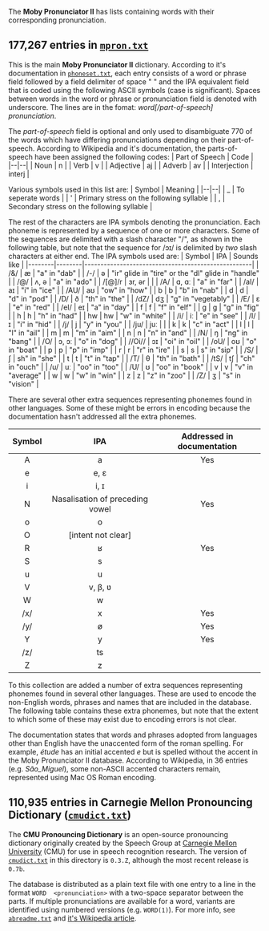 The **Moby Pronunciator II** has lists containing words with their corresponding pronunciation.

## 177,267 entries in [`mpron.txt`](https://github.com/elitejake/Moby-Project/blob/main/Moby%20Pronunciator%20II/mpron.txt)
This is the main **Moby Pronunciator II** dictionary.  According to it's documentation in [`phoneset.txt`](https://github.com/elitejake/Moby-Project/blob/main/Moby%20Pronunciator%20II/phoneset.txt), each entry consists of a word or phrase field followed by a field delimiter of space " " and the IPA equivalent field that is coded using the following ASCII symbols (case is significant). Spaces between words in the  word or phrase or pronunciation field is denoted with underscore. The lines are in the fomat: *word[/part-of-speech] pronunciation*.

The *part-of-speech* field is optional and only used to disambiguate 770 of the words which have differing pronunciations depending on their part-of-speech. According to Wikipedia and it's documentation, the parts-of-speech have been assigned the following codes:
| Part of Speech | Code |
|--|--|
| Noun | n |
| Verb | v |
| Adjective | aj |
| Adverb | av |
| Interjection | interj |
 
 Various symbols used in this list are:
| Symbol | Meaning |
|--|--|
| _ | To seperate words |
| ' | Primary stress on the following syllable |
| , | Secondary stress on the following syllable |

The rest of the characters are IPA symbols denoting the pronunciation. Each phoneme is represented by a sequence of one or more characters. Some of the sequences are delimited with a slash character "/", as shown in the following table, but note that the sequence for /ɔɪ/ is delimited by _two_ slash characters at either end. The IPA symbols used are:
| Symbol | IPA    | Sounds like                                        |
|--------|--------|----------------------------------------------------|
| /&/    | æ      | "a" in "dab"                                       |
| /-/    | ə      | "ir" glide in "tire" or the "dl" glide in "handle" |
| /@/    | ʌ, ə   | "a" in "ado"                                       |
| /[@]/r | ɜr, ər |                                                    |
| /A/    | ɑ, ɑː  | "a" in "far"                                       |
| /aI/   | aɪ     | "i" in "ice"                                       |
| /AU/   | aʊ     | "ow" in "how"                                      |
| b      | b      | "b" in "nab"                                       |
| d      | d      | "d" in "pod"                                       |
| /D/    | ð      | "th" in "the"                                      |
| /dZ/   | dʒ     | "g" in "vegetably"                                 |
| /E/    | ɛ      | "e" in "red"                                       |
| /eI/   | eɪ     | "a" in "day"                                       |
| f      | f      | "f" in "elf"                                       |
| g      | ɡ      | "g" in "fig"                                       |
| h      | h      | "h" in "had"                                       |
| hw     | hw     | "w" in "white"                                     |
| /i/    | iː     | "e" in "see"                                       |
| /I/    | ɪ      | "i" in "hid"                                       |
| /j/    | j      | "y" in "you"                                       |
| /ju/   | juː    |                                                    |
| k      | k      | "c" in "act"                                       |
| l      | l      | "l" in "ail"                                       |
| m      | m      | "m" in "aim"                                       |
| n      | n      | "n" in "and"                                       |
| /N/    | ŋ      | "ng" in "bang"                                     |
| /O/    | ɔ, ɔː  | "o" in "dog"                                       |
| //Oi// | ɔɪ     | "oi" in "oil"                                      |
| /oU/   | oʊ     | "o" in "boat"                                      |
| p      | p      | "p" in "imp"                                       |
| r      | r      | "r" in "ire"                                       |
| s      | s      | s" in "sip"                                        |
| /S/    | ʃ      | sh" in "she"                                       |
| t      | t      | "t" in "tap"                                       |
| /T/    | θ      | "th" in "bath"                                     |
| /tS/   | tʃ     | "ch" in "ouch"                                     |
| /u/    | uː     | "oo" in "too"                                      |
| /U/    | ʊ      | "oo" in "book"                                     |
| v      | v      | "v" in "average"                                   |
| w      | w      | "w" in "win"                                       |
| z      | z      | "z" in "zoo"                                       |
| /Z/    | ʒ      | "s" in "vision"                                    |

There are several other extra sequences representing phonemes found in other languages. Some of these might be errors in encoding because the documentation hasn't addressed all the extra phonemes.

| Symbol |               IPA               | Addressed in documentation |
|:------:|:-------------------------------:|:--------------------------:|
| A      | a                               |             Yes            |
| e      | e, ɛ                            |                            |
| i      | i, ɪ                            |                            |
| N      | Nasalisation of preceding vowel |             Yes            |
| o      | o                               |                            |
| O      | [intent not clear]              |                            |
| R      | ʁ                               |             Yes            |
| S      | s                               |                            |
| u      | u                               |                            |
| V      | v, β, ʋ                         |                            |
| W      | w                               |                            |
| /x/    | x                               |             Yes            |
| /y/    | ø                               |             Yes            |
| Y      | y                               |             Yes            |
| /z/    | ts                              |                            |
| Z      | z                               |                            |

To this collection are added a number of extra sequences representing phonemes found in several other languages. These are used to encode the non-English words, phrases and names that are included in the database. The following table contains these extra phonemes, but note that the extent to which some of these may exist due to encoding errors is not clear.

The documentation states that words and phrases adopted from languages other than English have the unaccented form of the roman spelling. For example, *étude* has an initial accented *e* but is spelled without the accent in the Moby Pronunciator II database. According to Wikipedia, in 36 entries (e.g.  _São_Miguel_), some non-ASCII accented characters remain, represented using Mac OS Roman encoding.

## 110,935 entries in Carnegie Mellon Pronouncing Dictionary ([`cmudict.txt`](https://github.com/elitejake/Moby-Project/blob/main/Moby%20Pronunciator%20II/cmudict.txt))
The **CMU Pronouncing Dictionary** is an open-source pronouncing dictionary originally created by the Speech Group at  [Carnegie Mellon University](https://en.wikipedia.org/wiki/Carnegie_Mellon_University "Carnegie Mellon University") (CMU) for use in speech recognition research. The version of [`cmudict.txt`](https://github.com/elitejake/Moby-Project/blob/main/Moby%20Pronunciator%20II/cmudict.txt) in this directory is `0.3.Z`, although the most recent release is `0.7b`.

The database is distributed as a plain text file with one entry to a line in the format `WORD  <pronunciation>` with a two-space separator between the parts. If multiple pronunciations are available for a word, variants are identified using numbered versions (e.g. `WORD(1)`). For more info, see [`abreadme.txt`](https://github.com/elitejake/Moby-Project/blob/main/Moby%20Pronunciator%20II/abreadme.txt) and [it's Wikipedia article](https://en.wikipedia.org/wiki/CMU_Pronouncing_Dictionary).
